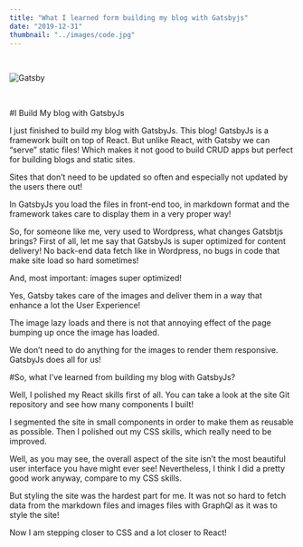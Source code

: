 ```yaml
---
title: "What I learned form building my blog with Gatsbyjs"
date: "2019-12-31"
thumbnail: "../images/code.jpg"
---
```


</br>

![Gatsby](./gatsby.png)

</br>

#I Build My blog with GatsbyJs

I just finished to build my blog with GatsbyJs. This blog!
GatsbyJs is a framework built on top of React. But unlike React, with Gatsby we can “serve” static files! Which makes it not good to build CRUD apps but perfect for building blogs and static sites.

Sites that don’t need to be updated so often and especially not updated by the users there out!

In GatsbyJs you load the files in front-end too, in markdown format and the framework takes care to display them in a very proper way!

So, for someone like me, very used to Wordpress, what changes Gatsbtjs brings?
First of all, let me say that GatsbyJs is super optimized for content delivery!
No back-end data fetch like in Wordpress, no bugs in code that make site load so hard sometimes!

And, most important: images super optimized!

Yes, Gatsby takes care of the images and deliver them in a way that enhance a lot the User Experience!

The image lazy loads and there is not that annoying effect of the page bumping up once the image has loaded.

We don’t need to do anything for the images to render them responsive. GatsbyJs does all for us!

#So, what I’ve learned from building my blog with GatsbyJs?

Well, I polished my React skills first of all. You can take a look at the site Git repository and see how many components I built!

I segmented the site in small components in order to make them as reusable as possible.
Then I polished out my CSS skills, which really need to be improved.

Well, as you may see, the overall aspect of the site isn’t the most beautiful user interface you have might ever see! Nevertheless, I think I did a pretty good work anyway, compare to my CSS skills.

But styling the site was the hardest part for me. It was not so hard to fetch data from the markdown files and images files with GraphQl as it was to style the site!

Now I am stepping closer to CSS and a lot closer to React!
